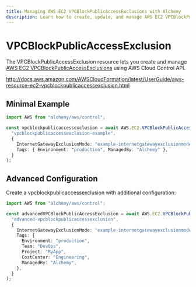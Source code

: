 ```yaml
---
title: Managing AWS EC2 VPCBlockPublicAccessExclusions with Alchemy
description: Learn how to create, update, and manage AWS EC2 VPCBlockPublicAccessExclusions using Alchemy Cloud Control.
---
```


# VPCBlockPublicAccessExclusion

The VPCBlockPublicAccessExclusion resource lets you create and manage [AWS EC2 VPCBlockPublicAccessExclusions](https://docs.aws.amazon.com/ec2/latest/userguide/) using AWS Cloud Control API.

http://docs.aws.amazon.com/AWSCloudFormation/latest/UserGuide/aws-resource-ec2-vpcblockpublicaccessexclusion.html

## Minimal Example

```ts
import AWS from "alchemy/aws/control";

const vpcblockpublicaccessexclusion = await AWS.EC2.VPCBlockPublicAccessExclusion(
  "vpcblockpublicaccessexclusion-example",
  {
    InternetGatewayExclusionMode: "example-internetgatewayexclusionmode",
    Tags: { Environment: "production", ManagedBy: "Alchemy" },
  }
);
```

## Advanced Configuration

Create a vpcblockpublicaccessexclusion with additional configuration:

```ts
import AWS from "alchemy/aws/control";

const advancedVPCBlockPublicAccessExclusion = await AWS.EC2.VPCBlockPublicAccessExclusion(
  "advanced-vpcblockpublicaccessexclusion",
  {
    InternetGatewayExclusionMode: "example-internetgatewayexclusionmode",
    Tags: {
      Environment: "production",
      Team: "DevOps",
      Project: "MyApp",
      CostCenter: "Engineering",
      ManagedBy: "Alchemy",
    },
  }
);
```

